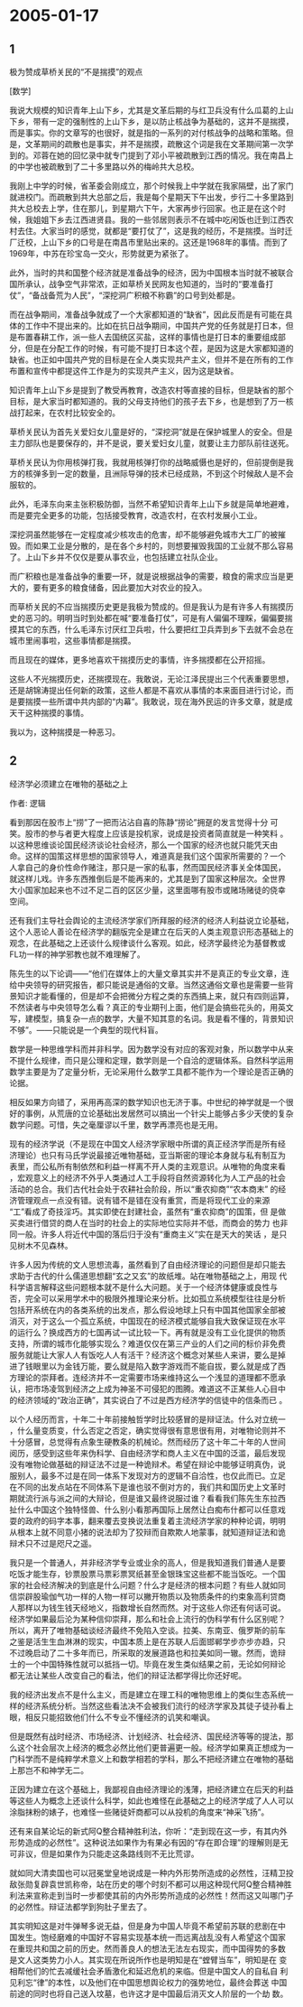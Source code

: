 # 2005-01-17

## 1

极为赞成草桥关民的“不是揣摸”的观点 

[数学]

我说大规模的知识青年上山下乡，尤其是文革后期的与红卫兵没有什么瓜葛的上山下乡，带有一定的强制性的上山下乡，是以防止核战争为基础的，这并不是揣摸，而是事实。你的文章写的也很好，就是指的一系列的对付核战争的战略和策略。但是，文革期间的疏散也是事实，并不是揣摸，疏散这个词是我在文革期间第一次学到的。邓蓉在她的回忆录中就专门提到了邓小平被疏散到江西的情况。我在南昌上的中学也被疏散到了二十多里路以外的梅岭共大总校。 

我刚上中学的时候，省革委会刚成立，那个时候我上中学就在我家隔壁，出了家门就进校门。而疏散到共大总部之后，我是每个星期天下午出发，步行二十多里路到共大总校去上学，住在那儿，到星期六下午，大家再步行回家。也正是在这个时候，我姐姐下乡去江西进贤县。我的一些邻居则表示不在城中吃闲饭也迁到江西农村去住。大家当时的感觉，就都是“要打仗了”，这是我的经历，不是揣摸。当时迁厂迁校，上山下乡的口号是在南昌市里贴出来的。这还是1968年的事情。而到了1969年，中苏在珍宝岛一交火，形势就更为紧张了。 

此外，当时的共和国整个经济就是准备战争的经济，因为中国根本当时就不被联合国所承认，战争空气非常浓，正如草桥关民网友也知道的，当时的“要准备打仗”，“备战备荒为人民”，“深挖洞广积粮不称霸”的口号到处都是。 

而在战争期间，准备战争就成了一个大家都知道的“缺省”，因此反而是有可能在具体的工作中不提出来的。比如在抗日战争期间，中国共产党的任务就是打日本，但是布置春耕工作，派一些人去国统区买盐，这样的事情也是打日本的重要组成部分，但是在分配工作的时候，有可能不提打日本这个茬，是因为这是大家都知道的缺省。也正如中国共产党的目标是在全人类实现共产主义，但并不是在所有的工作布置和宣传中都提这件工作是为的实现共产主义，因为这是缺省。 

知识青年上山下乡是提到了教受再教育，改造农村等直接的目标，但是缺省的那个目标，是大家当时都知道的。我的父母支持他们的孩子去下乡，也是想到了万一核战打起来，在农村比较安全的。 

草桥关民认为首先关爱妇女儿童是好的，“深挖洞”就是在保护城里人的安全。但是主力部队也是要保存的，并不是说，要关爱妇女儿童，就要让主力部队前往送死。 

草桥关民认为你用核弹打我，我就用核弹打你的战略威慑也是好的，但前提倒是我方的核弹多到一定的数量，且洲际导弹的技术已经成熟，不到这个时候敌人是不会服软的。 

此外，毛泽东向来主张积极防御，当然不希望知识青年上山下乡就是简单地避难，而是要完全更多的功能，包括接受教育，改造农村，在农村发展小工业。 

深挖洞虽然能够在一定程度减少核攻击的危害，却不能够避免城市大工厂的被摧毁。而如果工业是分散的，是在各个乡村的，则想要摧毁我国的工业就不那么容易了。上山下乡并不仅仅是要从事农业，也包括建立社队企业。 

而广积粮也是准备战争的重要一环，就是说根据战争的需要，粮食的需求应当是更大的，要有更多的粮食储备，因此要加大对农业的投入。 

而草桥关民的不应当揣摸历史更是我极为赞成的。但是我认为是有许多人有揣摸历史的恶习的。明明当时到处都在喊“要准备打仗”，可是有人偏偏不理睬，偏偏要揣摸其它的东西，什么毛泽东讨厌红卫兵啦，什么要把红卫兵弄到乡下去就不会总在城市里闹事啦，这些事情都是揣摸。 

而且现在的媒体，更多地喜欢干揣摸历史的事情，许多揣摸都在公开招摇。 

这些人不光揣摸历史，还揣摸现在。我敢说，无论江泽民提出三个代表重要思想，还是胡锦涛提出任何新的政策，这些人都是不喜欢从事情的本来面目进行讨论，而是要揣摸一些所谓中共内部的“内幕”。我敢说，现在海外民运的许多文章，就是成天干这种揣摸的事情。 

我以为，这种揣摸是一种恶习。 

## 2

经济学必须建立在唯物的基础之上

作者: 逻辑 

看到那因在股市上“捞”了一把而沾沾自喜的陈静“捞论”拥趸的发言觉得十分  可笑。股市的参与者更大程度上应该是投机家，说成是投资者简直就是一种笑料  。以这种思维谈论国民经济谈论社会经济，那么一个国家的经济也就只能凭天由  命。这样的国策这样思想的国家领导人，难道真是我们这个国家所需要的？一个  人拿自己的身价性命作赌注，那只是一家的私事，然而国民经济事关全体国民，  就这样儿戏。许多东西推倒后是不能再来的，尤其是到了国家这种层次。全世界  大小国家加起来也不过不足二百的区区少量，这里面哪有股市或赌场赌徒的侥幸  空间。 


还有我们主导社会舆论的主流经济学家们所拜服的经济的经济人利益说立论基础，这个人恶论人善论在经济学的翻版完全是建立在后天的人类主观意识形态基础上的观念，在此基础之上还谈什么规律谈什么客观。如此，经济学最终沦为基督教或FL功一样的神学邪教也就不难理解了。

陈先生的以下论调――“他们在媒体上的大量文章其实并不是真正的专业文章，连给中央领导的研究报告，都只能说是通俗的文章。当然这通俗文章也是需要一些背景知识才能看懂的，但是却不会把微分方程之类的东西搞上来，就只有四则运算，不然读者与中央领导怎么看？真正的专业期刊上面，他们是会搞些花头的，用英文写，建模型，搞复杂一点的数学，大量不知其意的名词。我是看不懂的，背景知识不够”。――只能说是一个典型的现代科盲。

数学是一种思维学科而并非科学。因为数学没有对应的客观对象，所以数学中从来不提什么规律，而只是公理和定理，数学则是一个自洽的逻辑体系。自然科学运用数学主要是为了定量分析，无论采用什么数学工具都不能作为一个理论是否正确的论据。

相反如果方向错了，采用再高深的数学知识也无济于事。中世纪的神学就是一个很好的事例，从荒唐的立论基础出发居然可以搞出一个针尖上能够占多少天使的复杂数学问题。可惜，失之毫厘谬以千里，数学再漂亮也是无用。


现有的经济学说（不是现在中国文人经济学家眼中所谓的真正经济学而是所有经  济理论）也只有马氏学说最接近唯物基础，亚当斯密的理论本身就与私有制互为  表里，而公私所有制依然和利益一样离不开人类的主观意识。从唯物的角度来看  ，宏观意义上的经济不外乎人类通过人工手段将自然资源转化为人工产品的社会  活动的总合。我们古代社会处于农耕社会阶段，所以“重农抑商”“农本商末”  的经济管理观点一点没有错。说有错不是错在没有重赏，而是将现代工业的来源  “工”看成了奇技淫巧。其实即使在封建社会，虽然有“重农抑商”的国策，但  是做买卖进行借贷的商人在当时的社会上的实际地位实际并不低，而商会的势力  也非同一般。许多人将近代中国的落后归于没有“重商主义”实在是天大的笑话  ，是只见树木不见森林。 


许多人因为传统的文人思想流毒，虽然看到了自由经济理论的问题但是却只能去  求助于古代的什么儒道思想翻“玄之又玄”的故纸堆。站在唯物基础之上，用现  代科学语言解释这些问题根本就不是什么大问题。关于一个经济体健康或良性与  否，完全可以采用学术中的极限外推理论来分析。比如孤立系统模型往往是分析  包括开系统在内的各类系统的出发点，那么假设地球上只有中国其他国家全部被  消灭，对于这么一个孤立系统，中国现在的经济模式能够自我大致保证现在水平  的运行么？换成西方的七国再试一试比较一下。再有就是没有工业化提供的物质  支持，所谓的城市化能够实现么？难道仅仅在第三产业的人们之间的标价非免费  服务就能让大家人人有饭吃人人有活干？经济这个概念对某些人来讲，要么是掉  进了钱眼里以为金钱万能，要么就是陷入数字游戏而不能自拔，要么就是成了西  方理论的崇拜者。连经济并不一定需要市场来维持这么一个浅显的道理都不愿承  认，把市场凌驾到经济之上成为神圣不可侵犯的图腾。难道这不正某些人心目中  的经济领域的“政治正确”，其实说白了不过是西方经济学的信徒中的信条而已  。 


以个人经历而言，十年二十年前接触哲学时比较感冒的是辩证法。什么对立统一  ，什么量变质变，什么否定之否定，确实觉得很有意思很有用，对唯物论则并不  十分感冒，总觉得有点象生硬教条的机械论。然而经历了这十年二十年的人世间  阅历，感受到这些年来伪科学、自由经济学和商人主义在中国的泛滥，最后发现  没有唯物论做基础的辩证法不过是一种诡辩术。希望在辩论中能够证明真伪，说  服别人，最多不过是在同一体系下发现对方的逻辑不自洽性，也仅此而已。立足  在不同的出发点站在不同体系下是谁也驳不倒对方的，我们共和国历史上文革时  期就流行派与派之间的大辩论，但是谁又最终说服过谁？看看我们陈先生东拉西  扯什么中国这个独特怪兽、什么别小看那再国际上居然让白痴布什都可以任意戏  耍的政府的码字本事，翻来覆去变换说法重复着主流经济学家的种种论调，明明  从根本上就不同意小猪的说法却为了狡辩而自欺欺人地蒙事，就知道辩证法和诡  辩术只不过是咫尺之遥。 


我只是一个普通人，并非经济学专业或业余的高人，但是我知道我们普通人是要  吃饭才能生存，钞票股票马票彩票冥纸甚至金银珠宝这些都不能当饭吃。一个国  家的社会经济解决的到底是什么问题？什么才是经济的根本问题？有些人就如同  信崇辟股瑜伽气功一样的人物一样可以撇开物质以及物质条件的约束象高利贷商  人那样以为钱生钱天经地义，指数增长自然而然。对于这些人你还有何话可说。  经济学如果最后沦为某种信仰崇拜，那么和社会上流行的伪科学有什么区别呢？  所以，离开了唯物基础谈经济最终不免陷入空谈。拉美、东南亚、俄罗斯的前车  之鉴是活生生血淋淋的现实，中国本质上是在苏联人后面邯郸学步亦步亦趋，只  不过晚启动了二十多年而已，所采取的发展道路也和拉美如同一辙。然而，诡辩  士的一个中国特殊性就可以抵挡一切。毕竟在发生类似结果之前，无论如何辩论  都无法让某些人改变自己的看法，他们的辩证法都学得比你还好呢。 


我的经济出发点不是什么主义，而是建立在理工科的唯物思维上的类似生态系统一样的经济系统分析。当然这些看法决不会被我们流行的经济学家及其徒子徒孙看上眼，相反只能招致他们什么不专业不懂经济的讥笑和嘲讽。

但是既然有战时经济、市场经济、计划经济、社会经济、国民经济等等的提法，那么这个社会层次上经济的概念必然比他们更普遍更一般。经济学如果真正想成为一门科学而不是纯粹学术意义上和数学相若的学科，那么不把经济建立在唯物的基础上那岂不和神学无二。

正因为建立在这个基础上，我鄙视自由经济理论的浅薄，把经济建立在后天的利益等这些人为概念上还谈什么科学，如此也难怪在此基础之上的经济学成了人人可以涂脂抹粉的婊子，也难怪一些赌徒奸商都可以从投机的角度来“神采飞扬”。

还有来自某论坛的新式阿Q整合精神胜利法，你听：“走到现在这一步，有其内外形势造成的必然性”。这种说法如果作为有果必有因的“存在即合理”的理解则是无可非议，但是如果作为只能走这条路线则不无比荒谬。

就如同大清卖国也可以冠冕堂皇地说成是一种内外形势所造成的必然性，汪精卫投敌张勋复辟袁世凯称帝，站在历史的哪个时刻不都可以用这种现代阿Q整合精神胜利法来宣称走到当时一步都使其前的内外形势所造成的必然性！然而这又叫哪门子的必然性。辩证法都学到狗肚子里去了。


其实明知这是对牛弹琴多说无益，但是身为中国人毕竟不希望前苏联的悲剧在中  国发生。饱经磨难的中国好不容易实现基本统一而远离战乱没有人希望这个国家  在重现共和国之前的历史。然而善良人的想法无法左右现实，而中国得势的多数  是文人这类势力小人。其实现在所说所作也是明知是在“螳臂当车”，明知是在  变相帮他们的忙去减缓社会矛盾激化和延迟危机的来临。但是中国文人的自私自  利见利忘“律”的本性，以及他们在中国思想舆论权力的强势地位，最终会葬送  中国前途的同时也将自己送入坟墓，也许这才是中国最后消灭文人阶层的一个劫  数。

